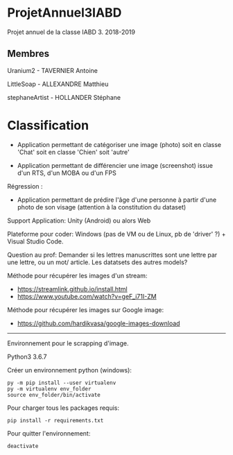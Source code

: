 # ProjetAnnuel3IABD
Projet annuel de la classe IABD 3. 2018-2019

## Membres

Uranium2 - TAVERNIER Antoine

LittleSoap - ALLEXANDRE Matthieu

stephaneArtist - HOLLANDER Stéphane

# Classification

- Application permettant de catégoriser une image (photo) soit en classe 'Chat' soit en classe 'Chien' soit
'autre'

- Application permettant de différencier une image (screenshot) issue d'un RTS, d'un MOBA ou d'un FPS

Régression :

- Application permettant de prédire l'âge d'une personne à partir d'une photo de son visage (attention à la
constitution du dataset)

Support Application:
  Unity (Android) ou alors Web


Plateforme pour coder: Windows (pas de VM ou de Linux, pb de 'driver' ?) + Visual Studio Code.

Question au prof: Demander si les lettres manuscrittes sont une lettre par une lettre, ou un mot/ article.
                Les datatsets des autres models?

Méthode pour récupérer les images d'un stream:

  - https://streamlink.github.io/install.html
  - https://www.youtube.com/watch?v=geF_i71I-ZM
  
Méthode pour récupérer les images sur Google image:
  - https://github.com/hardikvasa/google-images-download

______________________________________________________________________________

Environnement pour le scrapping d'image.

Python3 3.6.7

Créer un environnement python (windows):

    py -m pip install --user virtualenv
    py -m virtualenv env_folder
    source env_folder/bin/activate

Pour charger tous les packages requis:
  
    pip install -r requirements.txt
    
Pour quitter l'environnement:

    deactivate
    
